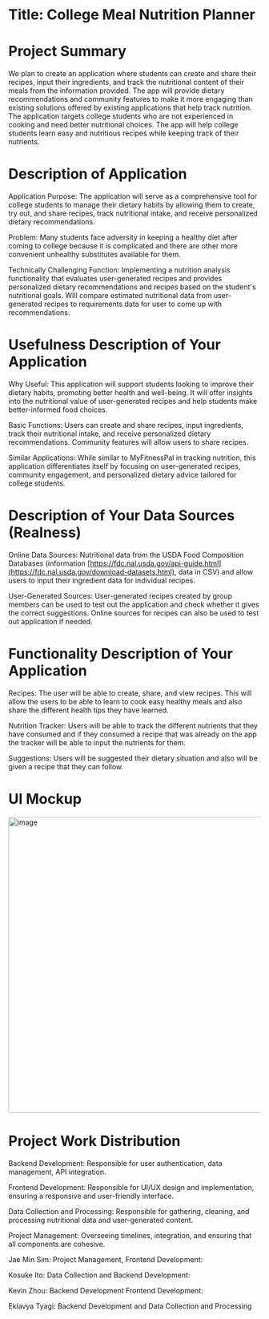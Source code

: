 # Title: College Meal Nutrition Planner  

# Project Summary
We plan to create an application where students can create and share their recipes, input their ingredients, and track the nutritional content of their meals from the information provided. The app will provide dietary recommendations and community features to make it more engaging than existing solutions offered by existing applications that help track nutrition. The application targets college students who are not experienced in cooking and need better nutritional choices. The app will help college students learn easy and nutritious recipes while keeping track of their nutrients.
# Description of Application
Application Purpose: The application will serve as a comprehensive tool for college students to manage their dietary habits by allowing them to create, try out, and share recipes, track nutritional intake, and receive personalized dietary recommendations.

Problem: Many students face adversity in keeping a healthy diet after coming to college because it is complicated and there are other more convenient unhealthy substitutes available for them. 

Technically Challenging Function: Implementing a nutrition analysis functionality that evaluates user-generated recipes and provides personalized dietary recommendations and recipes based on the student's nutritional goals. WIll compare estimated nutritional data from user-generated recipes to requirements data for user to come up with recommendations.
# Usefulness Description of Your Application
Why Useful: This application will support students looking to improve their dietary habits, promoting better health and well-being. It will offer insights into the nutritional value of user-generated recipes and help students make better-informed food choices.

Basic Functions: Users can create and share recipes, input ingredients, track their nutritional intake, and receive personalized dietary recommendations. Community features will allow users to share recipes.

Similar Applications: While similar to MyFitnessPal in tracking nutrition, this application differentiates itself by focusing on user-generated recipes, community engagement, and personalized dietary advice tailored for college students.
# Description of Your Data Sources (Realness)
Online Data Sources: Nutritional data from the USDA Food Composition Databases (information [https://fdc.nal.usda.gov/api-guide.html](https://fdc.nal.usda.gov/download-datasets.html), data in CSV) and allow users to input their ingredient data for individual recipes.

User-Generated Sources: User-generated recipes created by group members can be used to test out the application and check whether it gives the correct suggestions. Online sources for recipes can also be used to test out application if needed.
# Functionality Description of Your Application
Recipes: The user will be able to create, share, and view recipes. This will allow the users to be able to learn to cook easy healthy meals and also share the different health tips they have learned. 

Nutrition Tracker: Users will be able to track the different nutrients that they have consumed and if they consumed a recipe that was already on the app the tracker will be able to input the nutrients for them. 

Suggestions: Users will be suggested their dietary situation and also will be given a recipe that they can follow. 
# UI Mockup
<img width="591" alt="image" src="https://github.com/cs411-alawini/su24-cs411-team015-queryur/assets/130335562/e16a74f3-5e50-44e2-b28b-c9603a160b3a">

# Project Work Distribution
Backend Development: Responsible for user authentication, data management, API integration.

Frontend Development: Responsible for UI/UX design and implementation, ensuring a responsive and user-friendly interface.

Data Collection and Processing: Responsible for gathering, cleaning, and processing nutritional data and user-generated content.

Project Management: Overseeing timelines, integration, and ensuring that all components are cohesive.

Jae Min Sim: Project Management, Frontend Development: 

Kosuke Ito: Data Collection and Backend Development: 

Kevin Zhou: Backend Development Frontend Development:

Eklavya Tyagi: Backend Development and Data Collection and Processing 
